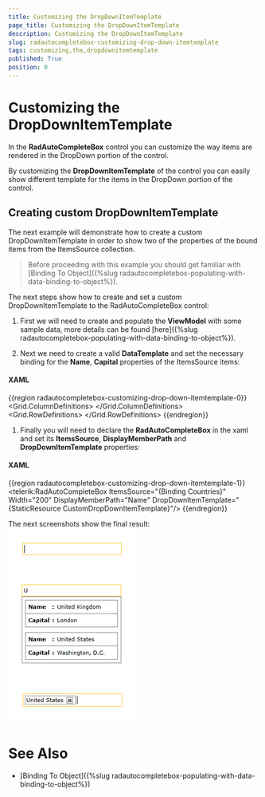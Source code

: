 ```yaml
---
title: Customizing the DropDownItemTemplate
page_title: Customizing the DropDownItemTemplate
description: Customizing the DropDownItemTemplate
slug: radautocompletebox-customizing-drop-down-itemtemplate
tags: customizing,the,dropdownitemtemplate
published: True
position: 0
---
```


# Customizing the DropDownItemTemplate



In the __RadAutoCompleteBox__ control you can customize the way items are rendered in the DropDown portion of the control.
      

By customizing the __DropDownItemTemplate__ of the control you can easily show different template for the items in the DropDown portion of the control.
      

## Creating custom DropDownItemTemplate

The next example will demonstrate how to create a custom DropDownItemTemplate in order to show two of the properties of the bound items from the ItemsSource collection.
        

>Before proceeding with this example you should get familiar with [Binding To Object]({%slug radautocompletebox-populating-with-data-binding-to-object%}).
          

The next steps show how to create and set a custom DropDownItemTemplate to the RadAutoCompleteBox control:
        

1. First we will need to create and populate the __ViewModel__ with some sample data, more details can be found [here]({%slug radautocompletebox-populating-with-data-binding-to-object%}).
            

1. Next we need to create a valid __DataTemplate__ and set the necessary binding for the __Name__, __Capital__ properties of the ItemsSource items:
            

#### __XAML__

{{region radautocompletebox-customizing-drop-down-itemtemplate-0}}
	<DataTemplate x:Key="CustomDropDownItemTemplate">
		<Border BorderBrush="Gray" BorderThickness="1" Margin="2">
			<Grid>
				<Grid.ColumnDefinitions>
					<ColumnDefinition Width="Auto"/>
					<ColumnDefinition Width="Auto"/>
					<ColumnDefinition Width="*"/>
				</Grid.ColumnDefinitions>
				<Grid.RowDefinitions>
					<RowDefinition/>
					<RowDefinition/>
					<RowDefinition/>
				</Grid.RowDefinitions>
				<TextBlock Grid.Column="0" Grid.Row="0"
							Margin="5"
							FontWeight="Bold"
							Text="Name" />
				<TextBlock Grid.Row="0" Grid.Column="1" Margin="0 5 0 0"
							Text=":"
							FontWeight="Bold"/>
				<TextBlock Grid.Column="2" Grid.Row="0" Margin="5"
							Text="{Binding Name}" />
				<Border BorderBrush="Gray" BorderThickness="0.5" Grid.Row="1" Grid.Column="0" Grid.ColumnSpan="3"/>
				<TextBlock Grid.Column="0" Grid.Row="2" Margin="5"
							FontWeight="Bold"
							Text="Capital" />
				<TextBlock Grid.Row="2" Grid.Column="1" Margin="0 5 0 0"
							Text=":"
							FontWeight="Bold"/>
				<TextBlock Grid.Column="2" Grid.Row="2" Margin="5"
							Text="{Binding Capital}" />
			</Grid>
		</Border>
	</DataTemplate>
	{{endregion}}



1. Finally you will need to declare the __RadAutoCompleteBox__ in the xaml and set its __ItemsSource__, __DisplayMemberPath__ and __DropDownItemTemplate__ properties:
            

#### __XAML__

{{region radautocompletebox-customizing-drop-down-itemtemplate-1}}
	<telerik:RadAutoCompleteBox ItemsSource="{Binding Countries}"
								Width="200"
								DisplayMemberPath="Name"
								DropDownItemTemplate="{StaticResource CustomDropDownItemTemplate}"/>
	{{endregion}}



The next screenshots show the final result:
        ![radautocompletebox-customizing-drop-down-itemtemplate-1](images/radautocompletebox-customizing-drop-down-itemtemplate-1.png)![radautocompletebox-customizing-drop-down-itemtemplate-2](images/radautocompletebox-customizing-drop-down-itemtemplate-2.png)![radautocompletebox-customizing-drop-down-itemtemplate-3](images/radautocompletebox-customizing-drop-down-itemtemplate-3.png)

# See Also

 * [Binding To Object]({%slug radautocompletebox-populating-with-data-binding-to-object%})
